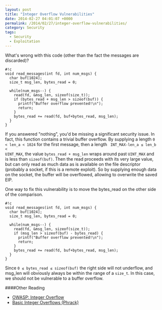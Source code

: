 ```yaml
---
layout: post
title: "Integer Overflow Vulnerabilities"
date: 2014-02-27 04:01:07 +0000
permalink: /2014/02/27/integer-overflow-vulnerabilities/
category: Security
tags:
  - Security
  - Exploitation
---
```

What's wrong with this code (other than the fact the messages are discarded)?

    #!c
    void read_messages(int fd, int num_msgs) {
      char buf[1024];
      size_t msg_len, bytes_read = 0;
    
      while(num_msgs--) {
        read(fd, &msg_len, sizeof(size_t));
        if (bytes_read + msg_len > sizeof(buf)) {
          printf("Buffer overflow prevented!\n");
          return;
        }
        bytes_read += read(fd, buf+bytes_read, msg_len);
      }
    }

If you answered "nothing", you'd be missing a significant security issue.  In fact, this function contains a trivial buffer overflow.  By supplying a length <code>0 &lt; len_a &lt; 1024</code> for the first message, then a length <code> INT_MAX-len_a &le; len_b &lt; UINT_MAX</code>, the value <code>bytes_read + msg_len</code> wraps around past <code>UINT_MAX</code> and is less than <code>sizeof(buf)</code>.  Then the read proceeds with its very large value, but can only read as much data as is available on the file descriptor (probably a socket, if this is a remote exploit).  So by supplying enough data on the socket, the buffer will be overflowed, allowing to overwrite the saved EIP.

One way to fix this vulnerability is to move the bytes_read on the other side of the comparison.

    #!c
    void read_messages(int fd, int num_msgs) {
      char buf[1024];
      size_t msg_len, bytes_read = 0;
    
      while(num_msgs--) {
        read(fd, &msg_len, sizeof(size_t));
        if (msg_len > sizeof(buf) - bytes_read) {
          printf("Buffer overflow prevented!\n");
          return;
        }
        bytes_read += read(fd, buf+bytes_read, msg_len);
      }
    }

Since <code>0 &le; bytes_read &le; sizeof(buf)</code> the right side will not underflow, and msg_len will obviously always be within the range of a <code>size_t</code>.  In this case, we should not be vulnerable to a buffer overflow.

####Other Reading

  - [OWASP: Integer Overflow](https://www.owasp.org/index.php/Integer_overflow)
  - [Basic Integer Overflows (Phrack)](http://www.phrack.com/issues.html?issue=60&id=10)
